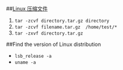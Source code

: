 ##[Linux 压缩文件][1]
  1. `tar -zcvf directory.tar.gz directory`
  2. `tar -zcvf filename.tar.gz  /home/test/*`
  3. `tar -zxvf directory.tar.gz`

  [1]:http://blog.csdn.net/yuyongpeng/article/details/1818717

##Find the version of Linux distribution
  - `lsb_release -a`
  - `uname -a`

